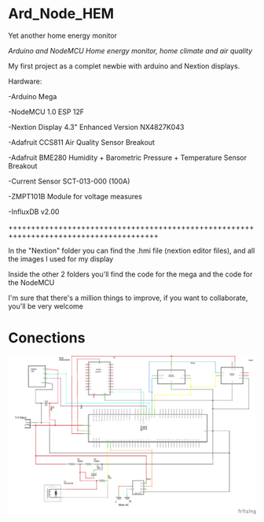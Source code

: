 # Ard_Node_HEM
Yet another home energy monitor

*Arduino and NodeMCU Home energy monitor, home climate and air quality*

My first project as a complet newbie with arduino and Nextion displays.

Hardware:
  
  -Arduino Mega
	
  -NodeMCU 1.0 ESP 12F
	
  -Nextion Display 4.3" Enhanced Version NX4827K043 
	
  -Adafruit CCS811 Air Quality Sensor Breakout
	
  -Adafruit BME280 Humidity + Barometric Pressure + Temperature Sensor Breakout
	
  -Current Sensor SCT-013-000 (100A)
	
  -ZMPT101B Module for voltage measures

  -InfluxDB v2.00 
  
  +++++++++++++++++++++++++++++++++++++++++++++++++++++++++++++++++++++++++++++++++++++++
  
  In the "Nextion" folder you can find the .hmi file (nextion editor files), and all the images I used for my display
  
  Inside the other 2 folders you'll find the code for the mega and the code for the NodeMCU
  
  I'm sure that there's a million things to improve, if you want to collaborate, you'll be very welcome
  
  # Conections
  
  ![alt text](https://github.com/Damiasroca/Ard_Node_HEM/blob/main/Conexions_schem.png?raw=true)
